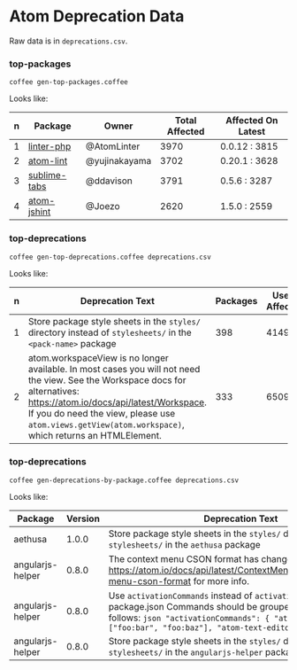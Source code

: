 # Atom Deprecation Data

Raw data is in `deprecations.csv`.

### top-packages

```
coffee gen-top-packages.coffee
```

Looks like:

| n | Package | Owner | Total Affected | Affected On Latest |
| --- |------ | ----- | -------------- | ------------------ |
| 1 | [linter-php](https://github.com/AtomLinter/linter-php) | @AtomLinter | 3970 | 0.0.12 : 3815 |
| 2 | [atom-lint](https://github.com/yujinakayama/atom-lint) | @yujinakayama | 3702 | 0.20.1 : 3628 |
| 3 | [sublime-tabs](https://github.com/ddavison/sublime-tabs) | @ddavison | 3791 | 0.5.6 : 3287 |
| 4 | [atom-jshint](https://github.com/Joezo/atom-jshint) | @Joezo | 2620 | 1.5.0 : 2559 |

### top-deprecations

```
coffee gen-top-deprecations.coffee deprecations.csv
```

Looks like:

| n | Deprecation Text | Packages | Users Affected |
| ---- | ------------- | -------- | -------------- |
| 1 | Store package style sheets in the `styles/` directory instead of `stylesheets/` in the `<pack-name>` package | 398 | 4149 |
| 2 | atom.workspaceView is no longer available. In most cases you will not need the view. See the Workspace docs for alternatives: https://atom.io/docs/api/latest/Workspace. If you do need the view, please use `atom.views.getView(atom.workspace)`, which returns an HTMLElement. | 333 | 6509 |

### top-deprecations

```
coffee gen-deprecations-by-package.coffee deprecations.csv
```

Looks like:

| Package | Version | Deprecation Text |
| ------- | ------- | ---------------- |
| aethusa | 1.0.0 | Store package style sheets in the `styles/` directory instead of `stylesheets/` in the `aethusa` package |
| angularjs-helper | 0.8.0 | The context menu CSON format has changed. Please see https://atom.io/docs/api/latest/ContextMenuManager#context-menu-cson-format for more info. |
| angularjs-helper | 0.8.0 | Use `activationCommands` instead of `activationEvents` in your package.json Commands should be grouped by selector as follows: ```json "activationCommands": { "atom-workspace": ["foo:bar", "foo:baz"], "atom-text-editor": ["foo:quux"] } ``` |
| angularjs-helper | 0.8.0 | Store package style sheets in the `styles/` directory instead of `stylesheets/` in the `angularjs-helper` package |
